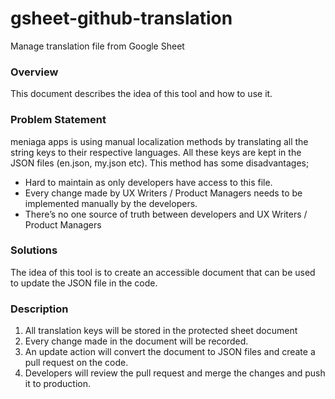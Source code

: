 # gsheet-github-translation
Manage translation file from Google Sheet

### Overview
This document describes the idea of this tool and how to use it.

### Problem Statement
meniaga apps is using manual localization methods by translating all the string keys to their respective languages. All these keys are kept in the JSON files (en.json, my.json etc). This method has some disadvantages;

- Hard to maintain as only developers have access to this file.
- Every change made by UX Writers / Product Managers needs to be implemented manually by the developers.
- There’s no one source of truth between developers and UX Writers / Product Managers

### Solutions
The idea of this tool is to create an accessible document that can be used to update the JSON file in the code.

### Description
1. All translation keys will be stored in the protected sheet document
2. Every change made in the document will be recorded.
3. An update action will convert the document to JSON files and create a pull request on the code.
4. Developers will review the pull request and merge the changes and push it to production.

